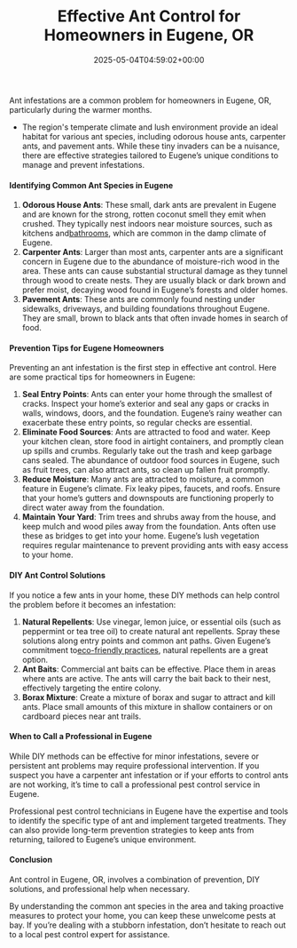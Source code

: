 ﻿---
layout: post
title: Effective Ant Control for Homeowners in Eugene, OR
date: '2025-05-04T04:59:02+00:00'
categories:
- Ants
- Eugene
- Guide
tags: []
slug: /effective-ant-control-for-homeowners-in-eugene-or/
lastmod: 2025-05-07T12:21:26+03:00
---

Ant infestations are a common problem for homeowners in Eugene, OR, particularly during the warmer months.
- The region's temperate climate and lush environment provide an ideal habitat for various ant species, including odorous house ants, carpenter ants, and pavement ants.
While these tiny invaders can be a nuisance, there are effective strategies tailored to Eugene’s unique conditions to manage and prevent infestations.
#### Identifying Common Ant Species in Eugene
1. **Odorous House Ants**: These small, dark ants are prevalent in Eugene and are known for the strong, rotten coconut smell they emit when crushed. They typically nest indoors near moisture sources, such as kitchens and[bathrooms](https://pestpolicy.com/how-to-get-rid-of-ants-in-the-bathroom/), which are common in the damp climate of Eugene.
2. **Carpenter Ants**: Larger than most ants, carpenter ants are a significant concern in Eugene due to the abundance of moisture-rich wood in the area. These ants can cause substantial structural damage as they tunnel through wood to create nests. They are usually black or dark brown and prefer moist, decaying wood found in Eugene’s forests and older homes.
3. **Pavement Ants**: These ants are commonly found nesting under sidewalks, driveways, and building foundations throughout Eugene. They are small, brown to black ants that often invade homes in search of food.
#### Prevention Tips for Eugene Homeowners
Preventing an ant infestation is the first step in effective ant control. Here are some practical tips for homeowners in Eugene:
1. **Seal Entry Points**: Ants can enter your home through the smallest of cracks. Inspect your home’s exterior and seal any gaps or cracks in walls, windows, doors, and the foundation. Eugene’s rainy weather can exacerbate these entry points, so regular checks are essential.
2. **Eliminate Food Sources**: Ants are attracted to food and water. Keep your kitchen clean, store food in airtight containers, and promptly clean up spills and crumbs. Regularly take out the trash and keep garbage cans sealed. The abundance of outdoor food sources in Eugene, such as fruit trees, can also attract ants, so clean up fallen fruit promptly.
3. **Reduce Moisture**: Many ants are attracted to moisture, a common feature in Eugene’s climate. Fix leaky pipes, faucets, and roofs. Ensure that your home’s gutters and downspouts are functioning properly to direct water away from the foundation.
4. **Maintain Your Yard**: Trim trees and shrubs away from the house, and keep mulch and wood piles away from the foundation. Ants often use these as bridges to get into your home. Eugene’s lush vegetation requires regular maintenance to prevent providing ants with easy access to your home.
#### DIY Ant Control Solutions
If you notice a few ants in your home, these DIY methods can help control the problem before it becomes an infestation:
1. **Natural Repellents**: Use vinegar, lemon juice, or essential oils (such as peppermint or tea tree oil) to create natural ant repellents. Spray these solutions along entry points and common ant paths. Given Eugene’s commitment to[eco-friendly practices](https://pestpolicy.com/how-long-does-it-take-for-borax-to-kill-ants/), natural repellents are a great option.
2. **Ant Baits**: Commercial ant baits can be effective. Place them in areas where ants are active. The ants will carry the bait back to their nest, effectively targeting the entire colony.
3. **Borax Mixture**: Create a mixture of borax and sugar to attract and kill ants. Place small amounts of this mixture in shallow containers or on cardboard pieces near ant trails.
#### When to Call a Professional in Eugene
While DIY methods can be effective for minor infestations, severe or persistent ant problems may require professional intervention. If you suspect you have a carpenter ant infestation or if your efforts to control ants are not working, it’s time to call a professional pest control service in Eugene.

Professional pest control technicians in Eugene have the expertise and tools to identify the specific type of ant and implement targeted treatments. They can also provide long-term prevention strategies to keep ants from returning, tailored to Eugene’s unique environment.
#### Conclusion
Ant control in Eugene, OR, involves a combination of prevention, DIY solutions, and professional help when necessary.

By understanding the common ant species in the area and taking proactive measures to protect your home, you can keep these unwelcome pests at bay. If you’re dealing with a stubborn infestation, don’t hesitate to reach out to a local pest control expert for assistance.